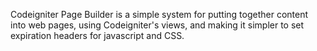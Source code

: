 Codeigniter Page Builder is a simple system for putting together content into web pages, using Codeigniter's views, and making it simpler to set expiration headers for javascript and CSS.

